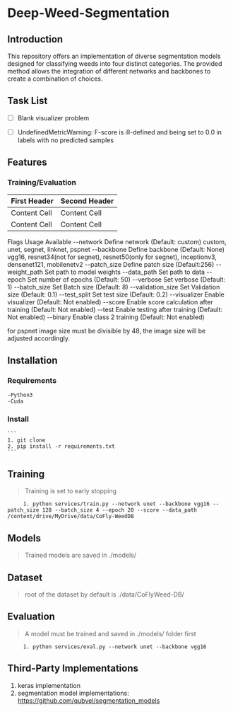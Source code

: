 # Deep-Weed-Segmentation

## Introduction
This repository offers an implementation of diverse segmentation models designed for classifying weeds into four distinct categories. The provided method allows the integration of different networks and backbones to create a combination of choices.

## Task List
  - [ ] Blank visualizer problem
  - [ ] UndefinedMetricWarning: F-score is ill-defined and being set to 0.0 in labels with no predicted samples


## Features

  ### Training/Evaluation

| First Header  | Second Header |
| ------------- | ------------- |
| Content Cell  | Content Cell  |
| Content Cell  | Content Cell  |

Flags  Usage  Available
--network  Define network (Default: custom)			custom, unet, segnet, linknet, pspnet
--backbone  Define backbone	(Default: None)			vgg16, resnet34(not for segnet), resnet50(only for segnet), inceptionv3,                                                                    densenet121, mobilenetv2
--patch_size  Define patch size (Default:256)
--weight_path  Set path to model weights
--data_path  Set path to data
--epoch  Set number of epochs (Default: 50)
--verbose 			   Set verbose (Default: 1)
--batch_size		   Set Batch size (Default: 8)
--validation_size  Set Validation size (Default: 0.1)
--test_split		   Set test size (Default: 0.2)
--visualizer		   Enable visualizer (Default: Not enabled)
--score				     Enable score calculation after training (Default: Not enabled)
--test				     Enable testing after training (Default: Not enabled)
--binary			     Enable class 2 training (Default: Not enabled)

for pspnet image size must be divisible by 48, the image size will be adjusted accordingly.

## Installation
  ### Requirements
    -Python3
    -Cuda

  ### Install
    ```
    1. git clone
    2. pip install -r requirements.txt 
    ```
## Training 

  > Training is set to early stopping
 ```
      1. python services/train.py --network unet --backbone vgg16 --patch_size 128 --batch_size 4 --epoch 20 --score --data_path /content/drive/MyDrive/data/CoFly-WeedDB 
 ```
## Models

  > Trained models are saved in ./models/

## Dataset

  > root of the dataset by default is ./data/CoFlyWeed-DB/

## Evaluation

 > A model must be trained and saved in ./models/ folder first
 ```
      1. python services/eval.py --network unet --backbone vgg16
 ```

## Third-Party Implementations
 1. keras implementation
 2. segmentation model implementations: https://github.com/qubvel/segmentation_models

